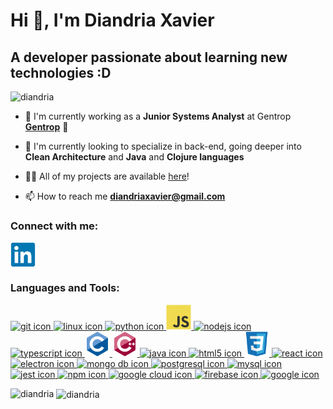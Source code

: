 # Hi 👋, I'm Diandria Xavier</h1>

## A developer passionate about learning new technologies :D

![diandria](https://komarev.com/ghpvc/?username=diandria)

- 🔭 I'm currently working as a **Junior Systems Analyst** at Gentrop **[Gentrop](https://www.gentrop.com)** :yellow_heart:

- 🌱 I'm currently looking to specialize in back-end, going deeper into **Clean Architecture** and **Java** and **Clojure languages**

- 👨‍💻 All of my projects are available [here](https://github.com/diandria)!

- 📫 How to reach me **diandriaxavier@gmail.com**

### Connect with me:</h3>

<a href="https://www.linkedin.com/in/diandria-xavier/" target="blank"><img align="center" src="https://raw.githubusercontent.com/devicons/devicon/master/icons/linkedin/linkedin-original.svg" alt="diandriaxavier" height="40" width="40" /></a>
</p>

### Languages and Tools:

<p align="left">
    <a href="https://git-scm.com/" target="_blank"> <img src="https://www.vectorlogo.zone/logos/git-scm/git-scm-icon.svg" alt="git icon" width="40" height="40" /> </a>
    <a href="https://www.debian.org" target="_blank"> <img src="https://www.vectorlogo.zone/logos/linux/linux-icon.svg" alt="linux icon" width="40" height="40" /> </a>
    <a href="https://www.python.org" target="_blank"> <img src="https://www.vectorlogo.zone/logos/python/python-icon.svg" alt="python icon" width="40" height="40" /> </a>
    <a href="https://js.org" target="_blank"> <img src="https://raw.githubusercontent.com/devicons/devicon/master/icons/javascript/javascript-original.svg" alt="javascript icon" width="40" height="40" /> </a>
    <a href="https://nodejs.org/" target="_blank"> <img src="https://www.vectorlogo.zone/logos/nodejs/nodejs-icon.svg" alt="nodejs icon" width="40" height="40" /> </a>
    <a href="https://www.typescriptlang.org" target="_blank"> <img src="https://www.vectorlogo.zone/logos/typescriptlang/typescriptlang-icon.svg" alt="typescript icon" width="40" height="40" /> </a>
    <a href="https://www.cprogramming.com" target="_blank"> <img src="https://raw.githubusercontent.com/devicons/devicon/master/icons/c/c-original.svg" alt="c icon" width="40" height="40" /> </a>
    <a href="http://www.cplusplus.org" target="_blank"> <img src="https://raw.githubusercontent.com/devicons/devicon/master/icons/cplusplus/cplusplus-original.svg" alt="c plus plus icon" width="40" height="40" /> </a>
    <a href="https://www.java.com" target="_blank"> <img src="https://www.vectorlogo.zone/logos/java/java-icon.svg" alt="java icon" width="40" height="40" /> </a>
    <a href="https://www.w3.org/html/" target="_blank"> <img src="https://www.vectorlogo.zone/logos/w3_html5/w3_html5-icon.svg" alt="html5 icon" width="40" height="40" /> </a>
    <a href="https://www.w3.org/Style/CSS/Overview.en.html/" target="_blank"> <img src="https://raw.githubusercontent.com/devicons/devicon/master/icons/css3/css3-original.svg" alt="css3 icon" width="40" height="40" /> </a>
    <a href="https://pt-br.reactjs.org/" target="_blank"> <img src="https://www.vectorlogo.zone/logos/reactjs/reactjs-icon.svg" alt="react icon" width="40" height="40" /> </a>
    <a href="https://www.electronjs.org" target="_blank"> <img src="https://www.vectorlogo.zone/logos/electronjs/electronjs-icon.svg" alt="electron icon" width="40" height="40" /> </a>
    <a href="https://www.mongodb.com/" target="_blank"> <img src="https://www.vectorlogo.zone/logos/mongodb/mongodb-icon.svg" alt="mongo db icon" width="40" height="40" /> </a>
    <a href="https://postgresql.org/" target="_blank"> <img src="https://www.vectorlogo.zone/logos/postgresql/postgresql-icon.svg" alt="postgresql icon" width="40" height="40" /> </a>
    <a href="https://www.mysql.com" target="_blank"> <img src="https://www.vectorlogo.zone/logos/mysql/mysql-icon.svg" alt="mysql icon" width="40" height="40" /> </a>
    <a href="https://jestjs.io/docs/pt-BR/jest-community" target="_blank"> <img src="https://www.vectorlogo.zone/logos/jestjsio/jestjsio-icon.svg" alt="jest icon" width="40" height="40" /> </a>
    <a href="https://www.npmjs.com" target="_blank"> <img src="https://www.vectorlogo.zone/logos/npmjs/npmjs-icon.svg" alt="npm icon" width="40" height="40" /> </a>
    <a href="https://cloud.google.com" target="_blank"> <img src="https://www.vectorlogo.zone/logos/google_cloud/google_cloud-icon.svg" alt="google cloud icon" width="40" height="40" /> </a>
    <a href="https://firebase.google.com/" target="_blank"> <img src="https://www.vectorlogo.zone/logos/firebase/firebase-icon.svg" alt="firebase icon" width="40" height="40" /> </a>
    <a href="https://workspace.google.com/" target="_blank"> <img src="https://www.vectorlogo.zone/logos/google/google-icon.svg" alt="google icon" width="40" height="40" /> </a>

</p>



<p><img align="left" src="https://github-readme-stats.vercel.app/api/top-langs/?username=diandria&layout=compact&hide=html&langs_count=6" alt="diandria" /></p>

<p>&nbsp;<img align="center" src="https://github-readme-stats.vercel.app/api?username=diandria&show_icons=true" alt="diandria" /></p>


